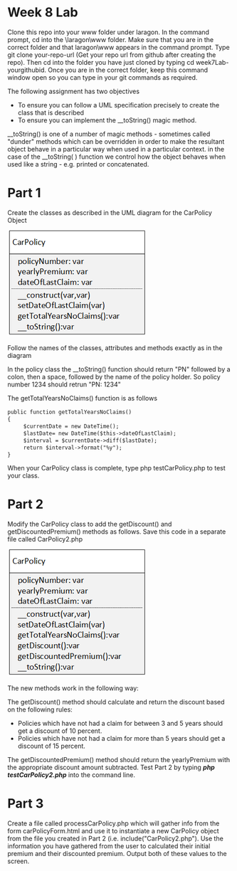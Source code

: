 # Week 8 Lab

Clone this repo into your www folder under laragon. In the command prompt, cd into the \laragon\www folder. Make sure that you are in the correct folder and that laragon\www appears in the command prompt. Type git clone your-repo-url (Get your repo url from github after creating the repo). Then cd into the folder you have just cloned by typing cd week7Lab-yourgithubid. Once you are in the correct folder, keep this command window open so you can type in your git commands as required.

The following assignment has two objectives
- To ensure you can follow a UML specification precisely to create the class that is described
- To ensure you can implement the \_\_toString() magic method.
  
\_\_toString() is one of a number of magic methods - sometimes called "dunder" methods which can be overridden in order to make the resultant object behave in a particular way when used in a particular context.
in the case of the \_\_toString( ) function we control how the object behaves when used like a string - e.g. printed or concatenated.

# Part 1
Create the classes as described in the UML diagram for the CarPolicy Object

![alt text](CarPolicy.png)

Follow the names of the classes, attributes and methods exactly as in the diagram

In the policy class the \_\_toString() function should return "PN" followed by a colon, then a space, followed by the name of the policy holder. So policy number 1234 should retrun "PN: 1234"

The getTotalYearsNoClaims() function is as follows
```
public function getTotalYearsNoClaims()
{
     $currentDate = new DateTime();
     $lastDate= new DateTime($this->dateOfLastClaim);
     $interval = $currentDate->diff($lastDate);
     return $interval->format("%y");
}
```
When your CarPolicy class is complete, type php testCarPolicy.php to test your class.

# Part 2
Modify the CarPolicy class to add the getDiscount() and getDiscountedPremium() methods as follows. Save this code in a separate file called CarPolicy2.php

![alt text](CarPolicyV2.png)

The new methods work in the following way:

The getDiscount() method should calculate and return the discount based on the following rules:
- Policies which have not had a claim for between 3 and 5 years should get a discount of 10 percent.
- Policies which have not had a claim for more than 5 years should get a discount of 15 percent.

The getDiscountedPremium() method should return the yearlyPremium with the appropriate discount amount subtracted. Test Part 2 by typing ***php testCarPolicy2.php*** into the command line.


# Part 3
Create a file called processCarPolicy.php which will gather info from the form carPolicyForm.html and use it to instantiate a new CarPolicy object from the file you created in Part 2 (i.e. include("CarPolicy2.php"). Use the information you have gathered from the user to calculated their initial premium and their discounted premium. Output both of these values to the screen.
